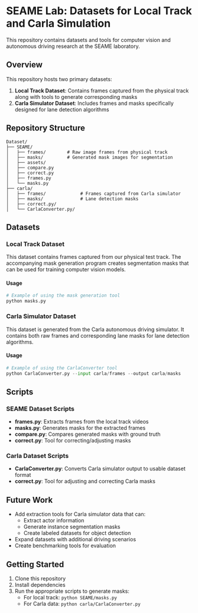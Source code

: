 # SEAME Lab: Datasets for Local Track and Carla Simulation

This repository contains datasets and tools for computer vision and autonomous driving research at the SEAME laboratory.

## Overview

This repository hosts two primary datasets:

1. **Local Track Dataset**: Contains frames captured from the physical track along with tools to generate corresponding masks
2. **Carla Simulator Dataset**: Includes frames and masks specifically designed for lane detection algorithms

## Repository Structure

```
Dataset/
├── SEAME/
│   ├── frames/        # Raw image frames from physical track
│   ├── masks/         # Generated mask images for segmentation
│   ├── assets/
│   ├── compare.py   
│   ├── correct.py   
│   ├── frames.py   
│   └── masks.py   
├── carla/
│   ├── frames/             # Frames captured from Carla simulator
│   ├── masks/              # Lane detection masks
│   ├── correct.py/
│   └── CarlaConverter.py/ 
```

## Datasets

### Local Track Dataset

This dataset contains frames captured from our physical test track. The accompanying mask generation program creates segmentation masks that can be used for training computer vision models.

#### Usage

```python
# Example of using the mask generation tool
python masks.py

```

### Carla Simulator Dataset

This dataset is generated from the Carla autonomous driving simulator. It contains both raw frames and corresponding lane masks for lane detection algorithms.

#### Usage

```python
# Example of using the CarlaConverter tool
python CarlaConverter.py --input carla/frames --output carla/masks

```

## Scripts

### SEAME Dataset Scripts
- **frames.py**: Extracts frames from the local track videos
- **masks.py**: Generates masks for the extracted frames
- **compare.py**: Compares generated masks with ground truth
- **correct.py**: Tool for correcting/adjusting masks

### Carla Dataset Scripts
- **CarlaConverter.py**: Converts Carla simulator output to usable dataset format
- **correct.py**: Tool for adjusting and correcting Carla masks

## Future Work

- Add extraction tools for Carla simulator data that can:
  - Extract actor information
  - Generate instance segmentation masks
  - Create labeled datasets for object detection
- Expand datasets with additional driving scenarios
- Create benchmarking tools for evaluation

## Getting Started

1. Clone this repository
2. Install dependencies
3. Run the appropriate scripts to generate masks:
   - For local track: `python SEAME/masks.py`
   - For Carla data: `python carla/CarlaConverter.py`